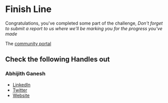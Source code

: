 # Finish Line

Congratulations, you've completed some part of the challenge, _Don't forget to submit a report to us where we'll be marking you for the progress you've made_

The [community portal](https://explorersworlddok.gatsbyjs.io/)

## Check the following Handles out

### Abhijith Ganesh

- [LinkedIn](https://linkedin.com/in/Abhijithganesh14/)
- [Twitter](https://twitter.com/GaneshAbhijith)
- [Website](https://abhijithganesh.tech)
